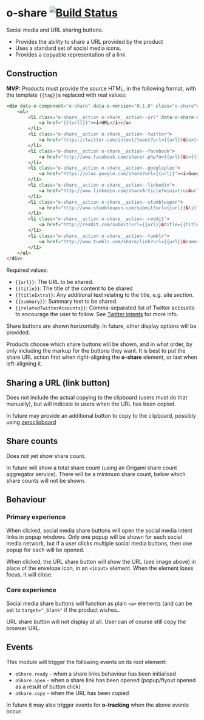 o-share [![Build Status](https://travis-ci.org/Financial-Times/o-share.png?branch=master)](https://travis-ci.org/Financial-Times/o-share)
=======

Social media and URL sharing buttons.

- Provides the ability to share a URL provided by the product
- Uses a standard set of social media icons.
- Provides a copyable representation of a link

## Construction

__MVP:__ Products must provide the source HTML, in the following format, with the template `{{tag}}`s replaced with real values:

```html
<div data-o-component="o-share" data-o-version="0.1.0" class="o-share">
    <ul>
        <li class="o-share__action o-share__action--url" data-o-share-action="url">
            <a href="{{{url}}}"><i>URL</i></a>
        </li>
        <li class="o-share__action o-share__action--twitter">
            <a href="https://twitter.com/intent/tweet?url={{url}}&text={{title}}&related={{relatedTwitterAccounts}}&via=FT"><i>Twitter</i></a>
        </li>
        <li class="o-share__action o-share__action--facebook">
            <a href="http://www.facebook.com/sharer.php?u={{url}}&t={{title}}+|+{{titleExtra}}"><i>Facebook</i></a>
        </li>
        <li class="o-share__action o-share__action--googleplus">
            <a href="https://plus.google.com/share?url={{url}}"><i>Google+</i></a>
        </li>
        <li class="o-share__action o-share__action--linkedin">
            <a href="http://www.linkedin.com/shareArticle?mini=true&url={{url}}&title={{title}}+|+{{titleExtra}}&summary={{summary}}&source=Financial+Times"><i>LinkedIn</i></a>
        </li>
        <li class="o-share__action o-share__action--stumbleupon">
            <a href="http://www.stumbleupon.com/submit?url={{url}}&title={{title}}"><i>StumbleUpon</i></a>
        </li>
        <li class="o-share__action o-share__action--reddit">
            <a href="http://reddit.com/submit?url={{url}}&title={{title}}"><i>Reddit</i></a>
        </li>
        <li class="o-share__action o-share__action--tumblr">
            <a href="http://www.tumblr.com/share/link?url={{url}}&name={{title}}&description={{summary}}"><i>Tumblr</i></a>
        </li>
    </ul>
</div>
```

Required values:

* `{{url}}`: The URL to be shared.
* `{{title}}`: The title of the content to be shared
* `{{titleExtra}}`: Any additional text relating to the title, e.g. site _section_.
* `{{summary}}`: Summary text to be shared.
* `{{relatedTwitterAccounts}}`: Comma-separated list of Twitter accounts to encourage the user to follow. See [Twitter intents](https://dev.twitter.com/docs/intents) for more info.

Share buttons are shown horizontally. In future, other display options will be provided.

Products choose which share buttons will be shown, and in what order, by only including the markup for the buttons they want. It is best to put the share URL action first when right-aligning the __o-share__ element, or last when left-aligning it.

## Sharing a URL (link button)

Does not include the actual copying to the clipboard (users must do that manually), but will indicate to users when the URL has been copied.

In future may provide an additional button to copy to the clipboard, possibly using [zeroclipboard](https://github.com/zeroclipboard/zeroclipboard)

## Share counts

Does not yet show share count.

In future will show a total share count (using an Origami share count aggregator service). There will be a minimum share count, below which share counts will not be shown.

## Behaviour

### Primary experience

When clicked, social media share buttons will open the social media intent links in popup windows. Only one popup will be shown for each social media network, but if a user clicks multiple social media buttons, then one popup for each will be opened.

When clicked, the URL share button will show the URL (see image above) in place of the envelope icon, in an `<input>` element. When the element loses focus, it will close.

### Core experience

Social media share buttons will function as plain `<a>` elements (and can be set to `target="_blank"` if the product wishes..

URL share button will not display at all. User can of course still copy the browser URL.

## Events

This module will trigger the following events on its root element:

* `oShare.ready` - when a share links behaviour has been initialised
* `oShare.open` - when a share link has been opened (popup/flyout opened as a result of button click)
* `oShare.copy` - when the URL has been copied

In future it may also trigger events for __o-tracking__ when the above events occur.
